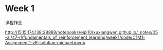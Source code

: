 # Week 1

课程作业

http://15.15.174.138:28888/notebooks/eipi10/xuxiangwen.github.io/_notes/05-ai/47-rl/fundamentals_of_reinforcement_learning/week1/code/C1M1-Assignment1-v9-solution-michael.ipynb